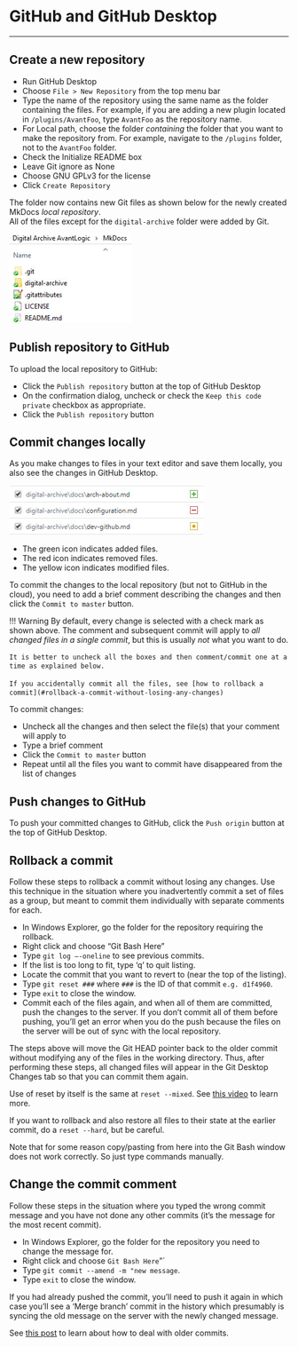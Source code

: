 # GitHub and GitHub Desktop

---

## Create a new repository

- Run GitHub Desktop
- Choose `File > New Repository` from the top menu bar
- Type the name of the repository using the same name as the folder containing the files.
  For example, if you are adding a new plugin located in `/plugins/AvantFoo`, type `AvantFoo` as the repository name.
- For Local path, choose the folder *containing* the folder that you want to make the repository from. For example,
  navigate to the `/plugins` folder, not to the `AvantFoo` folder.
- Check the Initialize README box
- Leave Git ignore as None
- Choose GNU GPLv3 for the license
- Click `Create Repository`

The folder now contains new Git files as shown below for the newly created MkDocs *local repository*.  
All of the files except for the `digital-archive` folder were added by Git.

![GitHub files](img/dev-github-1.jpg)

## Publish repository to GitHub

To upload the local repository to GitHub:

- Click the `Publish repository` button at the top of GitHub Desktop
- On the confirmation dialog, uncheck or check the `Keep this code private` checkbox as appropriate.
- Click the `Publish repository` button

## Commit changes locally

As you make changes to files in your text editor and save them locally, you also see the changes in GitHub Desktop.

![GitHub files](img/dev-github-2.jpg)

- The green icon indicates added files. 
- The red icon indicates removed files. 
- The yellow icon indicates modified files. 

To commit the changes to the local repository (but not to GitHub in the cloud), you need to add a brief
comment describing the changes and then click the `Commit to master` button.

!!! Warning
    By default, every change is selected with a check mark as shown above. The comment and subsequent commit
    will apply to *all changed files in a single commit*, but this is usually *not* what you
    want to do.

    It is better to uncheck all the boxes and then comment/commit one at a time as explained below.

    If you accidentally commit all the files, see [how to rollback a commit](#rollback-a-commit-without-losing-any-changes)

To commit changes:

- Uncheck all the changes and then select the file(s) that your comment will apply to
- Type a brief comment
- Click the `Commit to master` button
- Repeat until all the files you want to commit have disappeared from the list of changes

## Push changes to GitHub

To push your committed changes to GitHub, click the `Push origin` button at the top of GitHub Desktop.

## Rollback a commit

Follow these steps to rollback a commit without losing any changes. Use this technique in the situation where
you inadvertently commit a set of files as a group, but meant to commit them individually with separate comments for each.

- In Windows Explorer, go the folder for the repository requiring the rollback.
- Right click and choose “Git Bash Here”
- Type `git log –-oneline` to see previous commits.
- If the list is too long to fit, type ‘q’ to quit listing.
- Locate the commit that you want to revert to (near the top of the listing).
- Type `git reset ###` where `###` is the ID of that commit `e.g. d1f4960`.
- Type `exit` to close the window.
- Commit each of the files again, and when all of them are committed, push the changes to the server. If you don’t commit all of them before pushing, you’ll get an error when you do the push because the files on the server will be out of sync with the local repository.

The steps above will move the Git HEAD pointer back to the older commit without modifying any of the files in the working directory. Thus, after performing these steps, all changed files will appear in the Git Desktop Changes tab so that you can commit them again.

Use of reset by itself is the same at `reset --mixed`. See [this video](https://www.youtube.com/watch?v=A3s8KxgDYRk) to learn more.

If you want to rollback and also restore all files to their state at the earlier commit, do a
 `reset --hard`, but be careful.

Note that for some reason copy/pasting from here into the Git Bash window does not work correctly. So just type commands manually.

## Change the commit comment

Follow these steps in the situation where you typed the wrong commit message and you have not done any other commits (it’s the message for the most recent commit).

- In Windows Explorer, go the folder for the repository you need to change the message for.
- Right click and choose `Git Bash Here`”`
- Type `git commit --amend -m "new message`.
- Type `exit` to close the window.

If you had already pushed the commit, you’ll need to push it again in which case you’ll see a ‘Merge branch’ commit in the history which presumably is syncing the old message on the server with the newly changed message.

See [this post](https://gist.github.com/nepsilon/156387acf9e1e72d48fa35c4fabef0b4) to learn about how to deal with older commits.

